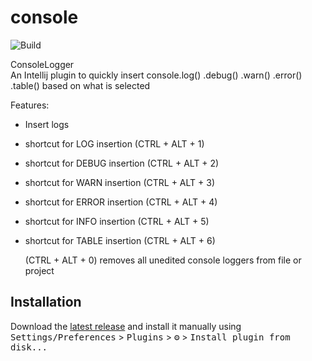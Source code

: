 # console

![Build](https://github.com/bg-omar/console/workflows/Build/badge.svg)

<!-- Plugin description -->


ConsoleLogger  
An Intellij plugin to quickly insert 
console.log() .debug() .warn() .error() .table() 
based on what is selected

Features:    
* Insert logs
* shortcut for LOG insertion   (CTRL + ALT + 1)
* shortcut for DEBUG insertion (CTRL + ALT + 2)
* shortcut for WARN insertion  (CTRL + ALT + 3)
* shortcut for ERROR insertion (CTRL + ALT + 4)
* shortcut for INFO insertion  (CTRL + ALT + 5)
* shortcut for TABLE insertion (CTRL + ALT + 6)

  (CTRL + ALT + 0) removes all unedited console loggers from file or project

<!-- Plugin description end -->

## Installation

  Download the [latest release](https://github.com/bg-omar/consolelogger/releases/latest) and install it manually using
  <kbd>Settings/Preferences</kbd> > <kbd>Plugins</kbd> > <kbd>⚙️</kbd> > <kbd>Install plugin from disk...</kbd>
